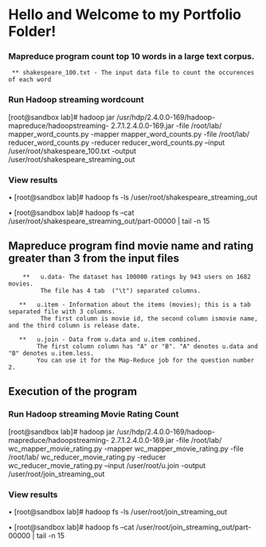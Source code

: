 # Hello and Welcome to my Portfolio Folder!

### Mapreduce program count top 10 words in a large text corpus. 
     ** shakespeare_100.txt - The input data file to count the occurences of each word 

### Run Hadoop streaming wordcount
[root@sandbox lab]# hadoop jar /usr/hdp/2.4.0.0-169/hadoop-mapreduce/hadoopstreaming-
2.7.1.2.4.0.0-169.jar -file /root/lab/ mapper_word_counts.py -mapper mapper_word_counts.py -file /root/lab/ reducer_word_counts.py -reducer reducer_word_counts.py –input /user/root/shakespeare_100.txt -output /user/root/shakespeare_streaming_out

### View results
• [root@sandbox lab]# hadoop fs -ls /user/root/shakespeare_streaming_out

• [root@sandbox lab]# hadoop fs –cat /user/root/shakespeare_streaming_out/part-00000 | tail -n 15

## Mapreduce program find movie name and rating greater than 3 from the input files


        **   u.data- The dataset has 100000 ratings by 943 users on 1682 movies.
             The file has 4 tab  ("\t") separated columns.  
       
       **   u.item - Information about the items (movies); this is a tab separated file with 3 columns. 
             The first column is movie id, the second column ismovie name, and the third column is release date.
             
       **   u.join - Data from u.data and u.item combined. 
            The first column column has "A" or "B". "A" denotes u.data and "B" denotes u.item.less.
            You can use it for the Map-Reduce job for the question number 2.
            
## Execution of the program

### Run Hadoop streaming Movie Rating Count
[root@sandbox lab]# hadoop jar /usr/hdp/2.4.0.0-169/hadoop-mapreduce/hadoopstreaming-
2.7.1.2.4.0.0-169.jar -file /root/lab/ wc_mapper_movie_rating.py -mapper wc_mapper_movie_rating.py -file /root/lab/ wc_reducer_movie_rating.py -reducer wc_reducer_movie_rating.py –input /user/root/u.join -output /user/root/join_streaming_out

### View results
• [root@sandbox lab]# hadoop fs -ls /user/root/join_streaming_out

• [root@sandbox lab]# hadoop fs –cat /user/root/join_streaming_out/part-00000 | tail -n 15
            
